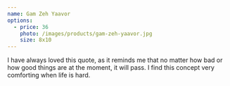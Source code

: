 ```yaml
---
name: Gam Zeh Yaavor
options:
  - price: 36
    photo: /images/products/gam-zeh-yaavor.jpg
    size: 8x10
---
```


I have always loved this quote, as it reminds me that no matter how bad or how good things are at the moment, it will pass. I find this concept very comforting when life is hard.